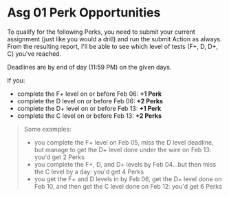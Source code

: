 # Asg 01 Perk Opportunities

To qualify for the following Perks, you need to submit your current assignment (just like you would a drill) and run the submit Action as always. From the resulting report, I'll be able to see which level of tests (F+, D, D+, C) you've reached.

Deadlines are by end of day (11:59 PM) on the given days.

If you:

- complete the F+ level on or before Feb 06: **+1 Perk**
- complete the D level on or before Feb 06: **+2 Perks**
- complete the D+ level on or before Feb 13: **+1 Perk**
- complete the C level on or before Feb 13: **+2 Perks**

> Some examples:  
> - you complete the F+ level on Feb 05, miss the D level deadline, but manage to get the D+ level done under the wire on Feb 13: you'd get 2 Perks
> - you complete the F+, D, and D+ levels by Feb 04...but then miss the C level by a day: you'd get 4 Perks
> - you get the F+ and D levels in by Feb 06, get the D+ level done on Feb 10, and then get the C level done on Feb 12: you'd get 6 Perks 